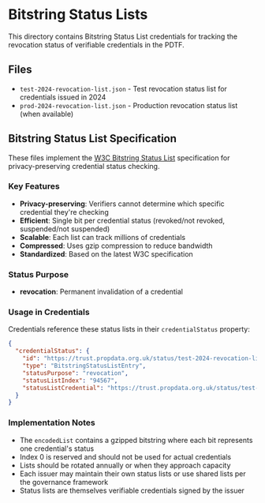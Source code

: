 # Bitstring Status Lists

This directory contains Bitstring Status List credentials for tracking the revocation status of verifiable credentials in the PDTF.

## Files

- `test-2024-revocation-list.json` - Test revocation status list for credentials issued in 2024
- `prod-2024-revocation-list.json` - Production revocation status list (when available)

## Bitstring Status List Specification

These files implement the [W3C Bitstring Status List](https://w3c-ccg.github.io/vc-bitstring-status-list/) specification for privacy-preserving credential status checking.

### Key Features

- **Privacy-preserving**: Verifiers cannot determine which specific credential they're checking
- **Efficient**: Single bit per credential status (revoked/not revoked, suspended/not suspended)
- **Scalable**: Each list can track millions of credentials
- **Compressed**: Uses gzip compression to reduce bandwidth
- **Standardized**: Based on the latest W3C specification

### Status Purpose

- **revocation**: Permanent invalidation of a credential

### Usage in Credentials

Credentials reference these status lists in their `credentialStatus` property:

```json
{
  "credentialStatus": {
    "id": "https://trust.propdata.org.uk/status/test-2024-revocation-list.json#94567",
    "type": "BitstringStatusListEntry",
    "statusPurpose": "revocation",
    "statusListIndex": "94567",
    "statusListCredential": "https://trust.propdata.org.uk/status/test-2024-revocation-list.json"
  }
}
```

### Implementation Notes

- The `encodedList` contains a gzipped bitstring where each bit represents one credential's status
- Index 0 is reserved and should not be used for actual credentials
- Lists should be rotated annually or when they approach capacity
- Each issuer may maintain their own status lists or use shared lists per the governance framework
- Status lists are themselves verifiable credentials signed by the issuer
